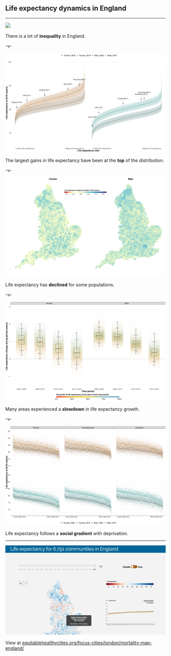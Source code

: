 ## Life expectancy dynamics in England

---
<!-- .slide: style="text-align: left; font-size: 80%"-->
![](slides/_mortality/assets/e0_MSOA_map.png)<!-- .element style="width: 90%"-->

There is a lot of __inequality__ in England.

-v-
<!-- .slide: style="text-align: left; font-size: 80%"-->
![](slides/_mortality/assets/e0_MSOA_distribution.png)<!-- .element style="width: 90%"-->

The largest gains in life expectancy have been at the __top__ of the distribution.

-v-
<!-- .slide: style="text-align: left; font-size: 80%"-->
![](slides/_mortality/assets/e0_MSOA_map_change.png)

Life expectancy has __declined__ for some populations.

-v-
<!-- .slide: style="text-align: left; font-size: 80%"-->
![](slides/_mortality/assets/e0_MSOA_change.png)

Many areas experienced a __slowdown__ in life expectancy growth.

-v-
<!-- .slide: style="text-align: left; font-size: 80%"-->
![](slides/_mortality/assets/e0_MSOA_social.png)

Life expectancy follows a __social gradient__ with deprivation.

---
<!-- .slide: data-background="#FBFBFB" style="text-align: left; font-size: 80%" -->
![](slides/_mortality/assets/e0_viz.png)

View at [equitablehealthycities.org/focus-cities/london/mortality-map-england/](http://equitablehealthycities.org/focus-cities/london/mortality-map-england/)
